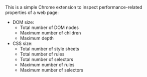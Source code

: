 This is a simple Chrome extension to inspect performance-related properties of a web page:

* DOM size:
  * Total number of DOM nodes
  * Maximum number of children
  * Maximum depth
* CSS size:
  * Total number of style sheets
  * Total number of rules
  * Total number of selectors
  * Maximum number of rules
  * Maximum number of selectors


